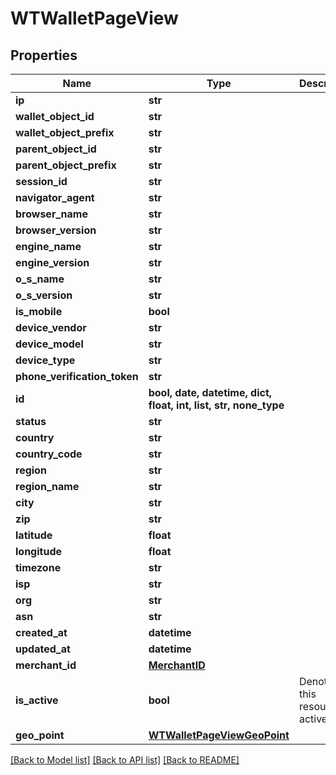 # WTWalletPageView


## Properties
Name | Type | Description | Notes
------------ | ------------- | ------------- | -------------
**ip** | **str** |  | 
**wallet_object_id** | **str** |  | 
**wallet_object_prefix** | **str** |  | 
**parent_object_id** | **str** |  | 
**parent_object_prefix** | **str** |  | 
**session_id** | **str** |  | 
**navigator_agent** | **str** |  | 
**browser_name** | **str** |  | 
**browser_version** | **str** |  | 
**engine_name** | **str** |  | 
**engine_version** | **str** |  | 
**o_s_name** | **str** |  | 
**o_s_version** | **str** |  | 
**is_mobile** | **bool** |  | 
**device_vendor** | **str** |  | 
**device_model** | **str** |  | 
**device_type** | **str** |  | 
**phone_verification_token** | **str** |  | 
**id** | **bool, date, datetime, dict, float, int, list, str, none_type** |  | 
**status** | **str** |  | 
**country** | **str** |  | 
**country_code** | **str** |  | 
**region** | **str** |  | 
**region_name** | **str** |  | 
**city** | **str** |  | 
**zip** | **str** |  | 
**latitude** | **float** |  | 
**longitude** | **float** |  | 
**timezone** | **str** |  | 
**isp** | **str** |  | 
**org** | **str** |  | 
**asn** | **str** |  | 
**created_at** | **datetime** |  | 
**updated_at** | **datetime** |  | 
**merchant_id** | [**MerchantID**](MerchantID.md) |  | 
**is_active** | **bool** | Denotes if this resource is active | 
**geo_point** | [**WTWalletPageViewGeoPoint**](WTWalletPageViewGeoPoint.md) |  | 

[[Back to Model list]](../README.md#documentation-for-models) [[Back to API list]](../README.md#documentation-for-api-endpoints) [[Back to README]](../README.md)


